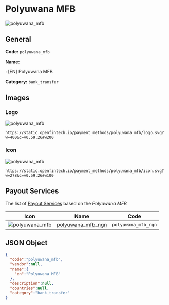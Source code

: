 
# Polyuwana MFB 
![polyuwana_mfb](https://static.openfintech.io/payment_methods/polyuwana_mfb/logo.svg?w=400&c=v0.59.26#w200)  

## General 
**Code:** `polyuwana_mfb` 
 
**Name:** 
 
:	[EN] Polyuwana MFB 
 
**Category:** `bank_transfer` 
 

## Images 

### Logo 
![polyuwana_mfb](https://static.openfintech.io/payment_methods/polyuwana_mfb/logo.svg?w=400&c=v0.59.26#w200)  

```
https://static.openfintech.io/payment_methods/polyuwana_mfb/logo.svg?w=400&c=v0.59.26#w200
```  

### Icon 
![polyuwana_mfb](https://static.openfintech.io/payment_methods/polyuwana_mfb/icon.svg?w=278&c=v0.59.26#w100)  

```
https://static.openfintech.io/payment_methods/polyuwana_mfb/icon.svg?w=278&c=v0.59.26#w100
```  

## Payout Services 
 
The list of [Payout Services](/payout-services/) based on the _Polyuwana MFB_ 

|Icon|Name|Code| 
|:---:|:---:|:---:| 
|![polyuwana_mfb](https://static.openfintech.io/payout_methods/polyuwana_mfb/icon.svg?w=278&c=v0.59.26#w40) |[polyuwana_mfb_ngn](/payout-services/polyuwana_mfb_ngn/)|`polyuwana_mfb_ngn`| 
 

## JSON Object 

```json
{
  "code":"polyuwana_mfb",
  "vendor":null,
  "name":{
    "en":"Polyuwana MFB"
  },
  "description":null,
  "countries":null,
  "category":"bank_transfer"
}
```  
